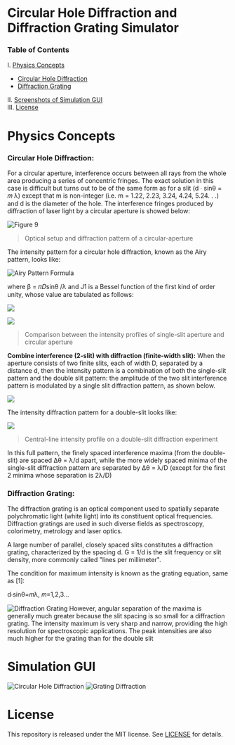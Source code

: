 # Circular Hole Diffraction and Diffraction Grating Simulator

### Table of Contents

I. [Physics Concepts](#physics-concepts)
* [Circular Hole Diffraction](#circular-hole-diffraction)
* [Diffraction Grating](#diffraction-grating)  

II. [Screenshots of Simulation GUI](#simulation-gui)  
III. [License](#license)

# Physics Concepts

### Circular Hole Diffraction: 

For a circular aperture, interference occurs between all rays from the whole area producing a series of concentric fringes. The exact solution in this case is difficult but turns out to be of the same form as for a slit (d ∙ sinθ = 𝑚 λ) except that m is non-integer (i.e. m = 1.22, 2.23, 3.24, 4.24, 5.24. . .) and d is the diameter of the hole. The interference fringes produced by diffraction of laser light by a circular aperture is showed below:

![Figure 9](https://i.imgur.com/lGHajnQ.png)

> Optical setup and diffraction pattern of a circular-aperture

The intensity pattern for a circular hole diffraction, known as the Airy pattern, looks like: 
   
![Airy Pattern Formula](https://i.imgur.com/CKeNmZ4.png)

where β = 𝜋𝐷sinθ /λ and J1 is a Bessel function of the first kind of order unity, whose value are tabulated as follows:

![](https://i.imgur.com/GiOCXMC.png)

![](https://i.imgur.com/bjKi5qp.png)
> Comparison between the intensity profiles of single-slit aperture and circular aperture

**Combine interference (2-slit) with diffraction (finite-width slit):** When the aperture consists of two finite slits, each of width D, separated by a distance d, then the intensity pattern is a combination of both the single-slit pattern and the double slit pattern: the amplitude of the two slit interference pattern is modulated by a single slit diffraction pattern, as shown below.

![](https://i.imgur.com/Mp7ABzJ.png)

The intensity diffraction pattern for a double-slit looks like:

![](https://i.imgur.com/ldXmJHV.png)
> Central-line intensity profile on a double-slit diffraction experiment

In this full pattern, the finely spaced interference maxima (from the double-slit) are spaced Δθ = λ/d apart, while the more widely spaced minima of the single-slit diffraction pattern are separated by Δθ = λ/D (except for the first 2 minima whose separation is 2λ/D)

### Diffraction Grating: 
The diffraction grating is an optical component used to spatially separate polychromatic light (white light) into its constituent optical frequencies. Diffraction gratings are used in such diverse fields as spectroscopy, colorimetry, metrology and laser optics.

A large number of parallel, closely spaced slits constitutes a diffraction grating, characterized by the spacing d. G = 1/d is the slit frequency or slit density, more commonly called "lines per millimeter".

The condition for maximum intensity is known as the grating equation, same as [1]: 

d∙sinθ=𝑚λ, 𝑚=1,2,3...

![Diffraction Grating](https://i.imgur.com/vsDknvb.png)
However, angular separation of the maxima is generally much greater because the slit spacing is so small for a diffraction grating. The intensity maximum is very sharp and narrow, providing the high resolution for spectroscopic applications. The peak intensities are also much higher for the grating than for the double slit

# Simulation GUI

![Circular Hole Diffraction](https://i.imgur.com/OCzlxpx.png)
![Grating Diffraction](https://i.imgur.com/Aq4iZoG.png)

# License

This repository is released under the MIT license. See [LICENSE](/LICENSE) for details.
